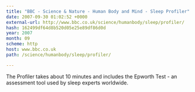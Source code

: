 ```yaml
---
title: "BBC - Science & Nature - Human Body and Mind - Sleep Profiler"
date: 2007-09-30 01:02:52 +0000
external-url: http://www.bbc.co.uk/science/humanbody/sleep/profiler/
hash: 162499df64d8b520d05e25e89df86d0d
year: 2007
month: 09
scheme: http
host: www.bbc.co.uk
path: /science/humanbody/sleep/profiler/

---
```


The Profiler takes about 10 minutes and includes the Epworth Test - an assessment tool used by sleep experts worldwide.
